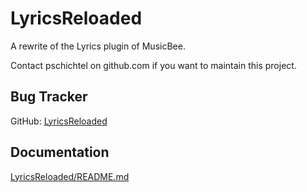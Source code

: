 LyricsReloaded
==============

A rewrite of the Lyrics plugin of MusicBee.

Contact pschichtel on github.com if you want to maintain this project.

Bug Tracker
-----------
GitHub: [LyricsReloaded](https://github.com/pschichtel/LyricsReloaded/issues)

Documentation
-------------
[LyricsReloaded/README.md](LyricsReloaded/README.md)

